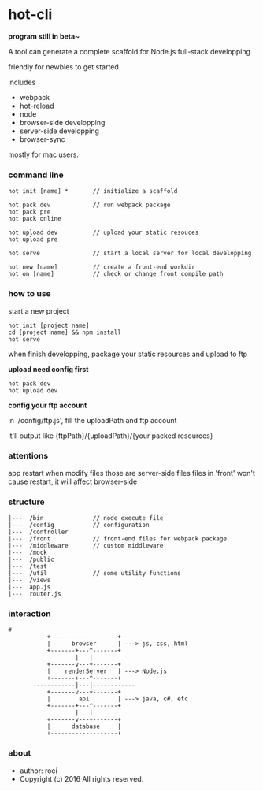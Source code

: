 # hot-cli

**program still in beta~**

A tool can generate a complete scaffold for Node.js full-stack developping

friendly for newbies to get started

includes

- webpack
- hot-reload
- node
- browser-side developping
- server-side developping
- browser-sync

mostly for mac users.

### command line

    hot init [name] *       // initialize a scaffold

    hot pack dev            // run webpack package
    hot pack pre
    hot pack online

    hot upload dev          // upload your static resouces
    hot upload pre

    hot serve               // start a local server for local developping

    hot new [name]          // create a front-end workdir
    hot on [name]           // check or change front compile path

### how to use

start a new project

    hot init [project name]
    cd [project name] && npm install
    hot serve

when finish developping, package your static resources and upload to ftp

**upload need config first**

    hot pack dev
    hot upload dev

**config your ftp account**

in '/config/ftp.js', fill the uploadPath and ftp account

it'll output like {ftpPath}/{uploadPath}/{your packed resources}

### attentions
app restart when modify files those are server-side files
files in 'front' won't cause restart, it will affect browser-side

### structure

    |---  /bin              // node execute file
    |---  /config           // configuration
    |---  /controller
    |---  /front            // front-end files for webpack package
    |---  /middleware       // custom middleware
    |---  /mock
    |---  /public
    |---  /test
    |---  /util             // some utility functions
    |---  /views
    |---  app.js
    |---  router.js

### interaction

    #
               +-------------------+
               |      browser      | ---> js, css, html
               +-------+---^-------+
                       |   |
               +-------v---+-------+
               |    renderServer   | ---> Node.js
               +-------+---^-------+
           ------------|---|------------
               +-------v---+-------+
               |        api        | ---> java, c#, etc
               +-------+---^-------+
                       |   |
               +-------v---+-------+
               |      database     |
               +-------------------+


### about
- author: roei
- Copyright (c) 2016 All rights reserved.
